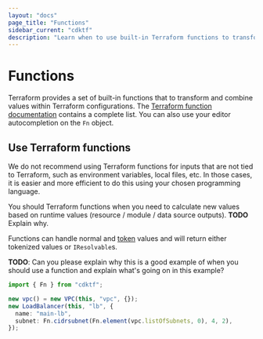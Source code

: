 ```yaml
---
layout: "docs"
page_title: "Functions"
sidebar_current: "cdktf"
description: "Learn when to use built-in Terraform functions to transform or combine values."
---
```


# Functions

Terraform provides a set of built-in functions that to transform and combine values within Terraform configurations. The [Terraform function documentation](https://www.terraform.io/docs/language/functions/index.html) contains a complete list. You can also use your editor autocompletion on the `Fn` object.


## Use Terraform functions

We do not recommend using Terraform functions for inputs that are not tied to Terraform, such as environment variables, local files, etc. In those cases, it is easier and more efficient to do this using your chosen programming language.

You should Terraform functions when you need to calculate new values based on runtime values (resource / module / data source outputs). **TODO** Explain why.

Functions can handle normal and [token](./tokens.md) values and will return either tokenized values or `IResolvable`s.

**TODO**: Can you please explain why this is a good example of when you should use a function and explain what's going on in this example?

```ts
import { Fn } from "cdktf";

new vpc() = new VPC(this, "vpc", {});
new LoadBalancer(this, "lb", {
  name: "main-lb",
  subnet: Fn.cidrsubnet(Fn.element(vpc.listOfSubnets, 0), 4, 2),
});
```


